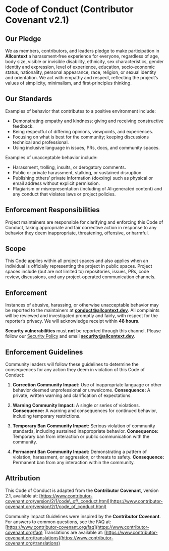 # Code of Conduct (Contributor Covenant v2.1)

## Our Pledge

We as members, contributors, and leaders pledge to make participation in **Allcontext** a harassment‑free experience for everyone, regardless of age, body size, visible or invisible disability, ethnicity, sex characteristics, gender identity and expression, level of experience, education, socio‑economic status, nationality, personal appearance, race, religion, or sexual identity and orientation. We act with empathy and respect, reflecting the project’s values of simplicity, minimalism, and first‑principles thinking.

## Our Standards

Examples of behavior that contributes to a positive environment include:

* Demonstrating empathy and kindness; giving and receiving constructive feedback.
* Being respectful of differing opinions, viewpoints, and experiences.
* Focusing on what is best for the community; keeping discussions technical and professional.
* Using inclusive language in issues, PRs, docs, and community spaces.

Examples of unacceptable behavior include:

* Harassment, trolling, insults, or derogatory comments.
* Public or private harassment, stalking, or sustained disruption.
* Publishing others’ private information (doxxing) such as physical or email address without explicit permission.
* Plagiarism or misrepresentation (including of AI‑generated content) and any conduct that violates laws or project policies.

## Enforcement Responsibilities

Project maintainers are responsible for clarifying and enforcing this Code of Conduct, taking appropriate and fair corrective action in response to any behavior they deem inappropriate, threatening, offensive, or harmful.

## Scope

This Code applies within all project spaces and also applies when an individual is officially representing the project in public spaces. Project spaces include (but are not limited to) repositories, issues, PRs, code review, discussions, and any project‑operated communication channels.

## Enforcement

Instances of abusive, harassing, or otherwise unacceptable behavior may be reported to the maintainers at **[conduct@allcontext.dev](mailto:conduct@allcontext.dev)**. All complaints will be reviewed and investigated promptly and fairly, with respect for the reporter’s privacy. We will acknowledge receipt within **48 hours**.

**Security vulnerabilities** must **not** be reported through this channel. Please follow our [Security Policy](SECURITY.md) and email **[security@allcontext.dev](mailto:security@allcontext.dev)**.

## Enforcement Guidelines

Community leaders will follow these guidelines to determine the consequences for any action they deem in violation of this Code of Conduct:

1. **Correction**
   **Community Impact:** Use of inappropriate language or other behavior deemed unprofessional or unwelcome.
   **Consequence:** A private, written warning and clarification of expectations.

2. **Warning**
   **Community Impact:** A single or series of violations.
   **Consequence:** A warning and consequences for continued behavior, including temporary restrictions.

3. **Temporary Ban**
   **Community Impact:** Serious violation of community standards, including sustained inappropriate behavior.
   **Consequence:** Temporary ban from interaction or public communication with the community.

4. **Permanent Ban**
   **Community Impact:** Demonstrating a pattern of violation, harassment, or aggression; or threats to safety.
   **Consequence:** Permanent ban from any interaction within the community.

## Attribution

This Code of Conduct is adapted from the **Contributor Covenant**, version 2.1, available at:
[https://www.contributor-covenant.org/version/2/1/code\_of\_conduct.html](https://www.contributor-covenant.org/version/2/1/code_of_conduct.html)

Community Impact Guidelines were inspired by the **Contributor Covenant**.
For answers to common questions, see the FAQ at: [https://www.contributor-covenant.org/faq](https://www.contributor-covenant.org/faq)
Translations are available at: [https://www.contributor-covenant.org/translations](https://www.contributor-covenant.org/translations)
